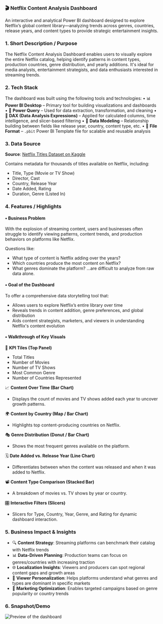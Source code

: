 ### 🎬 Netflix Content Analysis Dashboard

An interactive and analytical Power BI dashboard designed to explore Netflix’s global content library—analyzing trends across genres, countries, release years, and content types to provide strategic entertainment insights.

### 1. Short Description / Purpose
The Netflix Content Analysis Dashboard enables users to visually explore the entire Netflix catalog, helping identify patterns in content types, production countries, genre distribution, and yearly additions. It's ideal for media analysts, entertainment strategists, and data enthusiasts interested in streaming trends.

### 2. Tech Stack
The dashboard was built using the following tools and technologies:
• 📊 **Power BI Desktop** – Primary tool for building visualizations and dashboards
• 🔄 **Power Query** – Used for data extraction, transformation, and cleaning
• 🧠 **DAX (Data Analysis Expressions)** – Applied for calculated columns, time intelligence, and slicer-based filtering
• 🧩 **Data Modeling** – Relationship building between fields like release year, country, content type, etc.
• 📁 **File Format** – `.pbit` Power BI Template file for scalable and reusable analysis

### 3. Data Source
**Source**: [Netflix Titles Dataset on Kaggle](https://www.kaggle.com/shivamb/netflix-shows)

Contains metadata for thousands of titles available on Netflix, including:
* Title, Type (Movie or TV Show)
* Director, Cast
* Country, Release Year
* Date Added, Rating
* Duration, Genre (Listed In)

### 4. Features / Highlights

#### • Business Problem
With the explosion of streaming content, users and businesses often struggle to identify viewing patterns, content trends, and production behaviors on platforms like Netflix.

Questions like:
* What type of content is Netflix adding over the years?
* Which countries produce the most content on Netflix?
* What genres dominate the platform?
  …are difficult to analyze from raw data alone.

#### • Goal of the Dashboard
To offer a comprehensive data storytelling tool that:
* Allows users to explore Netflix’s entire library over time
* Reveals trends in content addition, genre preferences, and global distribution
* Aids content strategists, marketers, and viewers in understanding Netflix's content evolution

#### • Walkthrough of Key Visuals

📌 **KPI Tiles (Top Panel)**
* Total Titles
* Number of Movies
* Number of TV Shows
* Most Common Genre
* Number of Countries Represented

📈 **Content Over Time (Bar Chart)**
* Displays the count of movies and TV shows added each year to uncover growth patterns.

🌍 **Content by Country (Map / Bar Chart)**
* Highlights top content-producing countries on Netflix.

🎭 **Genre Distribution (Donut / Bar Chart)**
* Shows the most frequent genres available on the platform.

🗓️ **Date Added vs. Release Year (Line Chart)**
* Differentiates between when the content was released and when it was added to Netflix.

📽️ **Content Type Comparison (Stacked Bar)**
* A breakdown of movies vs. TV shows by year or country.

🎛️ **Interactive Filters (Slicers)**
* Slicers for Type, Country, Year, Genre, and Rating for dynamic dashboard interaction.

### 5. Business Impact & Insights
* 🔍 **Content Strategy**: Streaming platforms can benchmark their catalog with Netflix trends
* 📊 **Data-Driven Planning**: Production teams can focus on genres/countries with increasing traction
* 🌐 **Localization Insights**: Viewers and producers can spot regional content gaps and growth areas
* 🧠 **Viewer Personalization**: Helps platforms understand what genres and types are dominant in specific markets
* 🎯 **Marketing Optimization**: Enables targeted campaigns based on genre popularity or country trends

### 6. Snapshot/Demo
![Preview of the dashboard]()
